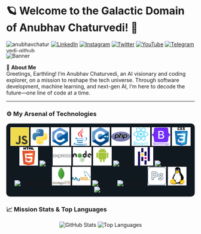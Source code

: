 # 🪐 Welcome to the Galactic Domain of Anubhav Chaturvedi! 👾

[![LinkedIn][linkedin-shield]][linkedin-url] [![Instagram][instagram-shield]][instagram-url] [![Twitter][twitter-shield]][twitter-url] [![YouTube][youtube-shield]][youtube-url] [![Telegram][telegram-shield]][telegram-url] <img src="https://komarev.com/ghpvc/?username=anubhavchaturvedi-github&label=Profile%20views&color=0e75b6&style=flat" alt="anubhavchaturvedi-github" align="left" width="120" height="30" />

![Banner](https://github.com/AnubhavChaturvedi-GitHub/AnubhavChaturvedi-GitHub/blob/main/S%20(1).gif)

🚀 **About Me**  
Greetings, Earthling! I’m Anubhav Chaturvedi, an AI visionary and coding explorer, on a mission to reshape the tech universe. Through software development, machine learning, and next-gen AI, I’m here to decode the future—one line of code at a time.

---

### ⚙️ My Arsenal of Technologies 
<div align="center" style="background:#101820;padding:10px;border-radius:10px;">
    <img src="https://raw.githubusercontent.com/devicons/devicon/master/icons/javascript/javascript-original.svg" alt="JavaScript" width="50" />
    <img src="https://raw.githubusercontent.com/devicons/devicon/master/icons/python/python-original.svg" alt="Python" width="50" />
    <img src="https://raw.githubusercontent.com/devicons/devicon/master/icons/c/c-original.svg" alt="C" width="50" />
    <img src="https://raw.githubusercontent.com/devicons/devicon/master/icons/java/java-original.svg" alt="Java" width="50" />
    <img src="https://raw.githubusercontent.com/devicons/devicon/master/icons/cplusplus/cplusplus-original.svg" alt="C++" width="50" />
    <img src="https://raw.githubusercontent.com/devicons/devicon/master/icons/php/php-original.svg" alt="PHP" width="50" />
    <img src="https://raw.githubusercontent.com/devicons/devicon/master/icons/react/react-original-wordmark.svg" alt="React" width="50" />
    <img src="https://raw.githubusercontent.com/devicons/devicon/master/icons/bootstrap/bootstrap-plain-wordmark.svg" alt="Bootstrap" width="50" />
    <img src="https://raw.githubusercontent.com/devicons/devicon/master/icons/css3/css3-original-wordmark.svg" alt="CSS3" width="50" />
    <img src="https://raw.githubusercontent.com/devicons/devicon/master/icons/html5/html5-original-wordmark.svg" alt="HTML5" width="50" />
    <img src="https://upload.wikimedia.org/wikipedia/commons/0/0b/Qt_logo_2016.svg" alt="Qt" width="50" />
    <img src="https://raw.githubusercontent.com/devicons/devicon/master/icons/express/express-original-wordmark.svg" alt="Express" width="50" />
    <img src="https://raw.githubusercontent.com/devicons/devicon/master/icons/nodejs/nodejs-original-wordmark.svg" alt="Node.js" width="50" />
    <img src="https://raw.githubusercontent.com/devicons/devicon/master/icons/android/android-original-wordmark.svg" alt="Android" width="50" />
    <img src="https://www.vectorlogo.zone/logos/kotlinlang/kotlinlang-icon.svg" alt="Kotlin" width="50" />
    <img src="https://raw.githubusercontent.com/devicons/devicon/master/icons/pandas/pandas-original.svg" alt="Pandas" width="50" />
    <img src="https://www.vectorlogo.zone/logos/opencv/opencv-icon.svg" alt="OpenCV" width="50" />
    <img src="https://upload.wikimedia.org/wikipedia/commons/0/05/Scikit_learn_logo_small.svg" alt="Scikit-Learn" width="50" />
    <img src="https://raw.githubusercontent.com/devicons/devicon/master/icons/mongodb/mongodb-original-wordmark.svg" alt="MongoDB" width="50" />
    <img src="https://raw.githubusercontent.com/devicons/devicon/master/icons/mysql/mysql-original-wordmark.svg" alt="MySQL" width="50" />
    <img src="https://cdn.worldvectorlogo.com/logos/django.svg" alt="Django" width="50" />
    <img src="https://raw.githubusercontent.com/detain/svg-logos/780f25886640cef088af994181646db2f6b1a3f8/svg/selenium-logo.svg" alt="Selenium" width="50" />
    <img src="https://raw.githubusercontent.com/devicons/devicon/master/icons/photoshop/photoshop-line.svg" alt="Photoshop" width="50" />
    <img src="https://raw.githubusercontent.com/devicons/devicon/master/icons/linux/linux-original.svg" alt="Linux" width="50" />
    <img src="https://www.vectorlogo.zone/logos/git-scm/git-scm-icon.svg" alt="Git" width="50" />
</div>

### 📈 Mission Stats & Top Languages
<div align="center">
  <img src="https://github-readme-stats.vercel.app/api?username=AnubhavChaturvedi-GitHub&show_icons=true&theme=radical" alt="GitHub Stats" width="48%" hight='50%'/>
  <img src="https://github-readme-stats.vercel.app/api/top-langs/?username=AnubhavChaturvedi-GitHub&layout=compact&theme=radical" alt="Top Languages" width="48%"/>
</div>

<!-- Linkedin -->

[linkedin-shield]: https://img.shields.io/badge/-LinkedIn-black.svg?style=for-the-badge&logo=linkedin&colorB=0B5FBB
[linkedin-url]: https://www.linkedin.com/in/anubhav-chaturvedi-/

<!-- Instagram -->

[instagram-shield]: https://img.shields.io/badge/Instagram-%23E4405F.svg?style=for-the-badge&logo=Instagram&logoColor=white
[instagram-url]: https://www.instagram.com/_anubhav__chaturvedi_/

<!-- Twitter -->

[twitter-shield]: https://img.shields.io/badge/Twitter-%231DA1F2.svg?style=for-the-badge&logo=Twitter&logoColor=white
[twitter-url]: https://x.com/AnubhavChatu


<!-- YouTube -->
[youtube-shield]: https://img.shields.io/badge/YouTube-%23FF0000.svg?style=for-the-badge&logo=YouTube&logoColor=white
[youtube-url]: https://www.youtube.com/@NetHyTech

<!-- Telegram -->
[telegram-shield]: https://img.shields.io/badge/Telegram-%231DA1F2.svg?style=for-the-badge&logo=Telegram&logoColor=white
[telegram-url]: https://t.me/YourTelegramUsername
